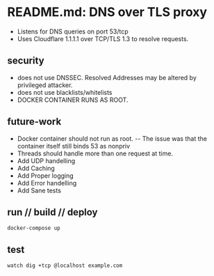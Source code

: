 # README.md: DNS over TLS proxy

- Listens for DNS queries on port 53/tcp 
- Uses Cloudflare 1.1.1.1 over TCP/TLS 1.3 to resolve requests.

## security

- does not use DNSSEC. Resolved Addresses may be altered by privileged attacker.
- does not use blacklists/whitelists
- DOCKER CONTAINER RUNS AS ROOT.

## future-work

- Docker container should not run as root.
-- The issue was that the container itself still binds 53 as nonpriv
- Threads should handle more than one request at time.
- Add UDP handelling
- Add Caching
- Add Proper logging
- Add Error handelling
- Add Sane tests

## run // build // deploy

```
docker-compose up
```

## test

```
watch dig +tcp @localhost example.com
```
